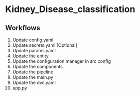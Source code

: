 # Kidney_Disease_classification
## Workflows
1. Update config.yaml
2. Update secrets.yaml [Optional]
3. Update params.yaml
4. Update the entity
5. Update the configuration manager in src config
6. Update the components
7. Update the pipeline  
8. Update the main.py
9. Update the dvc.yaml
10. app.py